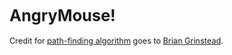 AngryMouse!
===========

Credit for [path-finding algorithm](https://github.com/bgrins/javascript-astar) goes to [Brian Grinstead](http://www.briangrinstead.com/).